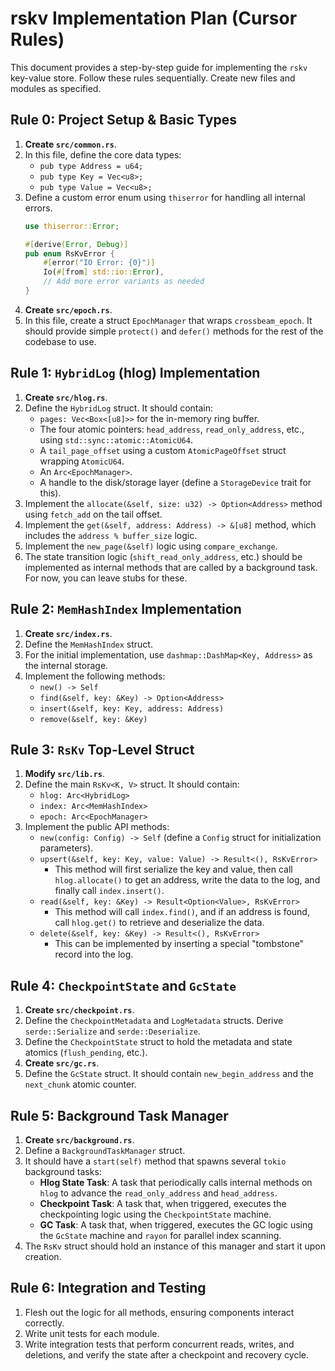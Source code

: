 # rskv Implementation Plan (Cursor Rules)

This document provides a step-by-step guide for implementing the `rskv` key-value store. Follow these rules sequentially. Create new files and modules as specified.

## Rule 0: Project Setup & Basic Types

1.  **Create `src/common.rs`**.
2.  In this file, define the core data types:
    -   `pub type Address = u64;`
    -   `pub type Key = Vec<u8>;`
    -   `pub type Value = Vec<u8>;`
3.  Define a custom error enum using `thiserror` for handling all internal errors.
    ```rust
    use thiserror::Error;

    #[derive(Error, Debug)]
    pub enum RsKvError {
        #[error("IO Error: {0}")]
        Io(#[from] std::io::Error),
        // Add more error variants as needed
    }
    ```
4.  **Create `src/epoch.rs`**.
5.  In this file, create a struct `EpochManager` that wraps `crossbeam_epoch`. It should provide simple `protect()` and `defer()` methods for the rest of the codebase to use.

## Rule 1: `HybridLog` (hlog) Implementation

1.  **Create `src/hlog.rs`**.
2.  Define the `HybridLog` struct. It should contain:
    -   `pages: Vec<Box<[u8]>>` for the in-memory ring buffer.
    -   The four atomic pointers: `head_address`, `read_only_address`, etc., using `std::sync::atomic::AtomicU64`.
    -   A `tail_page_offset` using a custom `AtomicPageOffset` struct wrapping `AtomicU64`.
    -   An `Arc<EpochManager>`.
    -   A handle to the disk/storage layer (define a `StorageDevice` trait for this).
3.  Implement the `allocate(&self, size: u32) -> Option<Address>` method using `fetch_add` on the tail offset.
4.  Implement the `get(&self, address: Address) -> &[u8]` method, which includes the `address % buffer_size` logic.
5.  Implement the `new_page(&self)` logic using `compare_exchange`.
6.  The state transition logic (`shift_read_only_address`, etc.) should be implemented as internal methods that are called by a background task. For now, you can leave stubs for these.

## Rule 2: `MemHashIndex` Implementation

1.  **Create `src/index.rs`**.
2.  Define the `MemHashIndex` struct.
3.  For the initial implementation, use `dashmap::DashMap<Key, Address>` as the internal storage.
4.  Implement the following methods:
    -   `new() -> Self`
    -   `find(&self, key: &Key) -> Option<Address>`
    -   `insert(&self, key: Key, address: Address)`
    -   `remove(&self, key: &Key)`

## Rule 3: `RsKv` Top-Level Struct

1.  **Modify `src/lib.rs`**.
2.  Define the main `RsKv<K, V>` struct. It should contain:
    -   `hlog: Arc<HybridLog>`
    -   `index: Arc<MemHashIndex>`
    -   `epoch: Arc<EpochManager>`
3.  Implement the public API methods:
    -   `new(config: Config) -> Self` (define a `Config` struct for initialization parameters).
    -   `upsert(&self, key: Key, value: Value) -> Result<(), RsKvError>`
        -   This method will first serialize the key and value, then call `hlog.allocate()` to get an address, write the data to the log, and finally call `index.insert()`.
    -   `read(&self, key: &Key) -> Result<Option<Value>, RsKvError>`
        -   This method will call `index.find()`, and if an address is found, call `hlog.get()` to retrieve and deserialize the data.
    -   `delete(&self, key: &Key) -> Result<(), RsKvError>`
        -   This can be implemented by inserting a special "tombstone" record into the log.

## Rule 4: `CheckpointState` and `GcState`

1.  **Create `src/checkpoint.rs`**.
2.  Define the `CheckpointMetadata` and `LogMetadata` structs. Derive `serde::Serialize` and `serde::Deserialize`.
3.  Define the `CheckpointState` struct to hold the metadata and state atomics (`flush_pending`, etc.).
4.  **Create `src/gc.rs`**.
5.  Define the `GcState` struct. It should contain `new_begin_address` and the `next_chunk` atomic counter.

## Rule 5: Background Task Manager

1.  **Create `src/background.rs`**.
2.  Define a `BackgroundTaskManager` struct.
3.  It should have a `start(self)` method that spawns several `tokio` background tasks:
    -   **Hlog State Task**: A task that periodically calls internal methods on `hlog` to advance the `read_only_address` and `head_address`.
    -   **Checkpoint Task**: A task that, when triggered, executes the checkpointing logic using the `CheckpointState` machine.
    -   **GC Task**: A task that, when triggered, executes the GC logic using the `GcState` machine and `rayon` for parallel index scanning.
4.  The `RsKv` struct should hold an instance of this manager and start it upon creation.

## Rule 6: Integration and Testing

1.  Flesh out the logic for all methods, ensuring components interact correctly.
2.  Write unit tests for each module.
3.  Write integration tests that perform concurrent reads, writes, and deletions, and verify the state after a checkpoint and recovery cycle.
